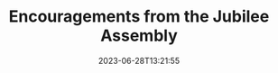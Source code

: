 ---
title: "Encouragements from the Jubilee Assembly"
description: "The 50th Assembly was filled with tangible signs of God’s faithfulness to the PCA, the Continuing Presbyterian Church as she returns to the old paths. – Ryan Biese"
anchortext: "Mid the Pines"
url: "https://rfbwcf.substack.com/p/encouragements-from-the-jubilee-assembly"
date: 2023-06-28T13:21:55
layout: link
category: link
blockquote: true
youtube: false
tags:
  - PCAGA50
  - PCA
  - RyanBiese
---